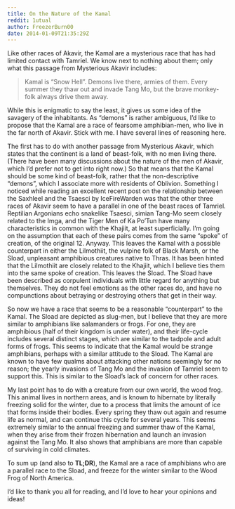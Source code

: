 ```yaml
---
title: On the Nature of the Kamal
reddit: 1utual
author: FreezerBurn00
date: 2014-01-09T21:35:29Z
---
```


Like other races of Akavir, the Kamal are a mysterious race that has had limited
contact with Tamriel. We know next to nothing about them; only what this passage
from Mysterious Akavir includes:

> Kamal is “Snow Hell”. Demons live there, armies of them. Every summer they
> thaw out and invade Tang Mo, but the brave monkey-folk always drive them away.

While this is enigmatic to say the least, it gives us some idea of the savagery
of the inhabitants. As “demons” is rather ambiguous, I’d like to propose that
the Kamal are a race of fearsome amphibian-men, who live in the far north of
Akavir. Stick with me. I have several lines of reasoning here.

The first has to do with another passage from Mysterious Akavir, which states
that the continent is a land of beast-folk, with no men living there. (There
have been many discussions about the nature of the men of Akavir, which I’d
prefer not to get into right now.) So that means that the Kamal should be some
kind of beast-folk, rather that the non-descriptive “demons”, which I associate
more with residents of Oblivion. Something I noticed while reading an excellent
recent post on the relationship between the Saxhleel and the Tsaesci by
IceFireWarden was that the other three races of Akavir seem to have a parallel
in one of the beast races of Tamriel. Reptilian Argonians echo snakelike
Tsaesci, simian Tang-Mo seem closely related to the Imga, and the Tiger Men of
Ka Po’Tun have many characteristics in common with the Khajiit, at least
superficially. I’m going on the assumption that each of these pairs comes from
the same “spoke” of creation, of the original 12. Anyway. This leaves the Kamal
with a possible counterpart in either the Lilmothiit, the vulpine folk of Black
Marsh, or the Sload, unpleasant amphibious creatures native to Thras. It has
been hinted that the Lilmothiit are closely related to the Khajiit, which I
believe ties them into the same spoke of creation. This leaves the Sload. The
Sload have been described as corpulent individuals with little regard for
anything but themselves. They do not feel emotions as the other races do, and
have no compunctions about betraying or destroying others that get in their way.

So now we have a race that seems to be a reasonable “counterpart” to the Kamal.
The Sload are depicted as slug-men, but I believe that they are more similar to
amphibians like salamanders or frogs. For one, they are amphibious (half of
their kingdom is under water), and their life-cycle includes several distinct
stages, which are similar to the tadpole and adult forms of frogs. This seems to
indicate that the Kamal would be strange amphibians, perhaps with a similar
attitude to the Sload. The Kamal are known to have few qualms about attacking
other nations seemingly for no reason; the yearly invasions of Tang Mo and the
invasion of Tamriel seem to support this. This is similar to the Sload’s lack of
concern for other races.

My last point has to do with a creature from our own world, the wood frog. This
animal lives in northern areas, and is known to  hibernate by literally freezing
solid for the winter, due to a process that limits the amount of ice that forms
inside their bodies. Every spring they thaw out again and resume life as normal,
and can continue this cycle for several years. This seems extremely similar to
the annual freezing and summer thaw of the Kamal, when they arise from their
frozen hibernation and launch an invasion against the Tang Mo. It also shows
that amphibians are more than capable of surviving in cold climates.

To sum up (and also to **TL;DR**), the Kamal are a race of amphibians who are a
parallel race to the Sload, and freeze for the winter similar to the Wood Frog
of North America.

I’d like to thank you all for reading, and I’d love to hear your opinions and
ideas!
